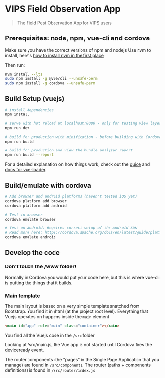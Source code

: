# VIPS Field Observation App

> The Field Pest Observation App for VIPS users

## Prerequisites: node, npm, vue-cli and cordova
Make sure you have the correct versions of npm and nodejs
Use nvm to install, here's [how to install nvm in the first place](https://github.com/nvm-sh/nvm#installing-and-updating)

Then run:

``` bash
nvm install --lts
sudo npm install -g @vue/cli --unsafe-perm
sudo npm install -g cordova --unsafe-perm
``` 

## Build Setup (vuejs)

``` bash
# install dependencies
npm install

# serve with hot reload at localhost:8080 - only for testing view layer
npm run dev

# build for production with minification - before building with Cordova
npm run build

# build for production and view the bundle analyzer report
npm run build --report
```

For a detailed explanation on how things work, check out the [guide](http://vuejs-templates.github.io/webpack/) and [docs for vue-loader](http://vuejs.github.io/vue-loader).

## Build/emulate with cordova

``` bash
# Add browser and android platforms (haven't tested iOS yet)
cordova platform add browser
cordova platform add android

# Test in browser
cordova emulate browser

# Test on Android. Requires correct setup of the Android SDK. 
# Read more here: https://cordova.apache.org/docs/en/latest/guide/platforms/android/index.html
cordova emulate android
```

## Develop the code
### Don't touch the /www folder!
Normally in Cordova you would put your code here, but this is where vue-cli is putting the things that it builds. 

### Main template
The main layout is based on a very simple template snatched from Bootstrap. You find it in /html (at the project root level).
Everything that Vuejs operates on happens inside the `main` element

``` html
<main id="app" role="main" class="container"></main>
```

You find all the Vuejs code in the `/src` folder

Looking at /src/main.js, the Vue app is not started until Cordova fires the deviceready event.

The router components (the "pages" in the Single Page Application that you manage) are found in `/src/components`. The router (paths + components definitions) is found in `/src/router/index.js`


